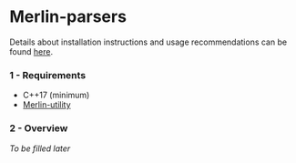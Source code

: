 # Merlin-parsers

Details about installation instructions and usage recommendations can be found [here](https://github.com/merlin-source-libraries/Merlin-instructions#merlin-instructions).

### 1 - Requirements

- C++17 (minimum)
- [Merlin-utility](https://github.com/merlin-source-libraries/Merlin-utility)

### 2 - Overview

_To be filled later_
